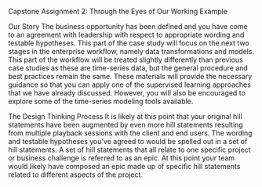 Capstone Assignment 2: Through the Eyes of Our Working Example

Our Story
The business opportunity has been defined and you have come to an agreement with leadership with respect to appropriate wording and testable hypotheses. This part of the case study will focus on the next two stages in the enterprise workflow, namely data transformations and models. This part of the workflow will be treated slightly differently than previous case studies as these are time-series data, but the general procedure and best practices remain the same. These materials will provide the necessary guidance so that you can apply one of the supervised learning approaches that we have already discussed. However, you will also be encouraged to explore some of the time-series modeling tools available.



The Design Thinking Process
It is likely at this point that your original hill statements have been augmented by even more hill statements resulting from multiple playback  sessions with the client and end users. The wording and testable hypotheses you’ve agreed to would be spelled out in a set of hill  statements. A set of hill statements that all relate to one specific project or business challenge is referred to as an epic. At this point your team would likely have composed an epic made up of specific hill statements related to different aspects of the project.


